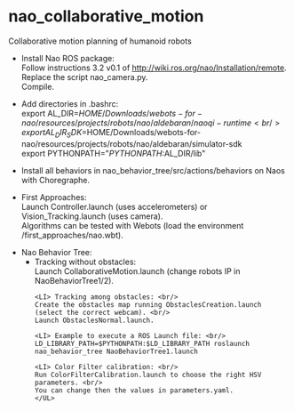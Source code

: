 nao_collaborative_motion
========================

Collaborative motion planning of humanoid robots

- Install Nao ROS package: <br/> 
Follow instructions 3.2 v0.1 of http://wiki.ros.org/nao/Installation/remote. <br/>
Replace the script nao_camera.py. <br/>
Compile.

- Add directories in .bashrc: <br/>
export AL_DIR=$HOME/Downloads/webots-for-nao/resources/projects/robots/nao/aldebaran/naoqi-runtime <br/>
export AL_DIR_SDK=$HOME/Downloads/webots-for-nao/resources/projects/robots/nao/aldebaran/simulator-sdk <br/>
export PYTHONPATH="$PYTHONPATH:$AL_DIR/lib"

- Install all behaviors in nao_behavior_tree/src/actions/behaviors on Naos with Choregraphe.

- First Approaches: <br/>
Launch Controller.launch (uses accelerometers) or Vision_Tracking.launch (uses camera). <br/> 
Algorithms can be tested with Webots (load the environment /first_approaches/nao.wbt). 

<UL TYPE="disc">
<LI> Nao Behavior Tree:
	<UL type="square">
	<LI> Tracking without obstacles: <br/>
	Launch CollaborativeMotion.launch (change robots IP in NaoBehaviorTree1/2).

	<LI> Tracking among obstacles: <br/>
	Create the obstacles map running ObstaclesCreation.launch (select the correct webcam). <br/>
	Launch ObstaclesNormal.launch.

	<LI> Example to execute a ROS Launch file: <br/>
	LD_LIBRARY_PATH=$PYTHONPATH:$LD_LIBRARY_PATH roslaunch nao_behavior_tree NaoBehaviorTree1.launch

	<LI> Color Filter calibration: <br/>
	Run ColorFilterCalibration.launch to choose the right HSV parameters. <br/>
	You can change then the values in parameters.yaml.
	</UL>
</UL>
